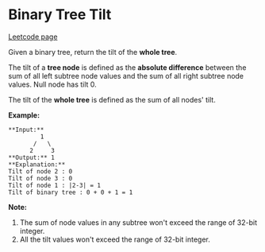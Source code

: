 # Binary Tree Tilt
[Leetcode page](https://leetcode.com/problems/binary-tree-tilt/description)

Given a binary tree, return the tilt of the **whole tree**.

The tilt of a **tree node** is defined as the **absolute difference** between
the sum of all left subtree node values and the sum of all right subtree node
values. Null node has tilt 0.

The tilt of the **whole tree** is defined as the sum of all nodes' tilt.

**Example:**  

    
    
    **Input:** 
             1
           /   \
          2     3
    **Output:** 1
    **Explanation:** 
    Tilt of node 2 : 0
    Tilt of node 3 : 0
    Tilt of node 1 : |2-3| = 1
    Tilt of binary tree : 0 + 0 + 1 = 1
    

**Note:**

  1. The sum of node values in any subtree won't exceed the range of 32-bit integer. 
  2. All the tilt values won't exceed the range of 32-bit integer.

